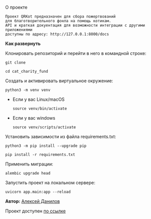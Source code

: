О проекте
```
Проект QRKot предназначен для сбора пожертвований
для благотворительного фонла на помощь котикам.
API и краткая докуентация для возможности интеграции с другими приложениями
доступны по адресу: http://127.0.0.1:8000/docs
```


**Как развернуть**

Клонировать репозиторий и перейти в него в командной строке:

```
git clone 
```

```
cd cat_charity_fund
```

Cоздать и активировать виртуальное окружение:

```
python3 -m venv venv
```

* Если у вас Linux/macOS

    ```
    source venv/bin/activate
    ```

* Если у вас windows

    ```
    source venv/scripts/activate
    ```

Установить зависимости из файла requirements.txt:

```
python3 -m pip install --upgrade pip
```

```
pip install -r requirements.txt
```

Применить миграции:

```
alembic upgrade head
```

Запустить проект на локальном сервере:

```
uvicorn app.main:app --reload
```

**Автор:** [Алексей Данилов](https://github.com/AlexeyDanilov/)

Проект доступен [по ссылке](https://github.com/AlexeyDanilov/cat_charity_fund)
